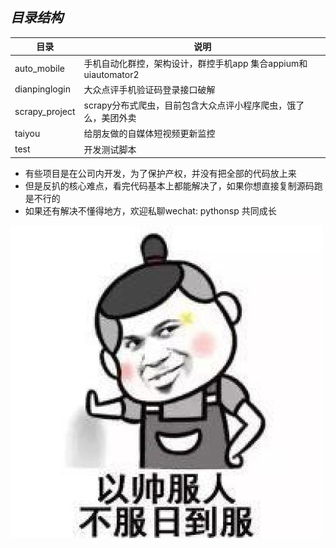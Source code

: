 ***目录结构***
--

|目录           |说明                                                       |
|--------------|-----------------------------------------------------------|
|auto_mobile   |手机自动化群控，架构设计，群控手机app 集合appium和uiautomator2   |
|dianpinglogin |大众点评手机验证码登录接口破解                                  |
|scrapy_project|scrapy分布式爬虫，目前包含大众点评小程序爬虫，饿了么，美团外卖     |
|taiyou　　　　 |给朋友做的自媒体短视频更新监控                                 |
|test　　　　　 |开发测试脚本                                                 |

- 有些项目是在公司内开发，为了保护产权，并没有把全部的代码放上来
- 但是反扒的核心难点，看完代码基本上都能解决了，如果你想直接复制源码跑是不行的
- 如果还有解决不懂得地方，欢迎私聊wechat: pythonsp 共同成长

![Image text](images/fufufuuf.jpg)
